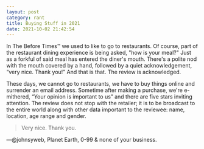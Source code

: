 ```yaml
---
layout: post
category: rant
title: Buying Stuff in 2021
date: 2021-10-02 21:42:54
---
```


In The Before Times™ we used to like to go to restaurants. Of course, part of
the restaurant dining experience is being asked, "how is your meal?" Just as a
forkful of said meal has entered the diner's mouth. There's a polite nod with
the mouth covered by a hand, followed by a quiet acknowledgement, “very nice.
Thank you!” And that is that. The review is acknowledged.

These days, we cannot go to restaurants, we have to buy things online and
surrender an email address. Sometime after making a purchase, we're e-mithered,
“Your opinion is important to us” and there are five stars inviting attention.
The review does not stop with the retailer; it is to be broadcast to the entire
world along with other data important to the reviewee: name, location, age range
and gender.

>   Very nice. Thank you.

—@johnsyweb, Planet Earth, 0-99 & none of your business.
